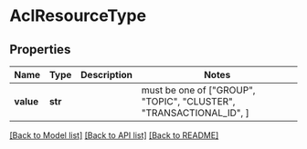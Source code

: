 # AclResourceType


## Properties
Name | Type | Description | Notes
------------ | ------------- | ------------- | -------------
**value** | **str** |  |  must be one of ["GROUP", "TOPIC", "CLUSTER", "TRANSACTIONAL_ID", ]

[[Back to Model list]](../README.md#documentation-for-models) [[Back to API list]](../README.md#documentation-for-api-endpoints) [[Back to README]](../README.md)


